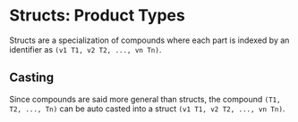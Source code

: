 # Structs: Product Types

Structs are a specialization of compounds where each part is indexed by an identifier as `(v1 T1, v2 T2, ..., vn Tn)`.

## Casting

Since compounds are said more general than structs, the compound `(T1, T2, ..., Tn)` can be auto casted into a struct `(v1 T1, v2 T2, ..., vn Tn)`.
